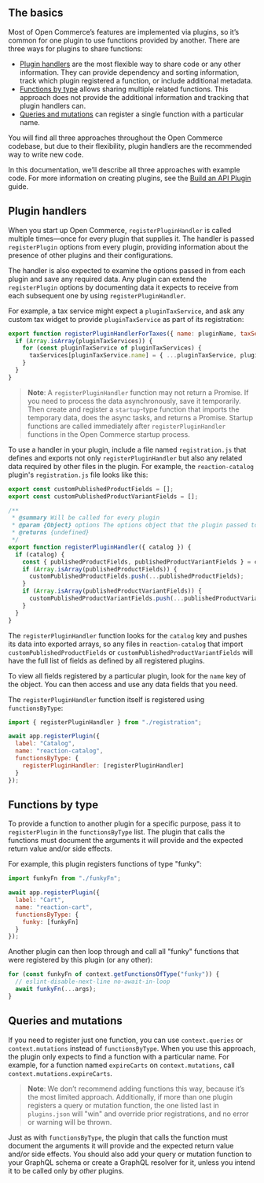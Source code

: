 ## The basics

Most of Open Commerce’s features are implemented via plugins, so it’s common for one plugin to use functions provided by another. There are three ways for plugins to share functions:

* [Plugin handlers](#plugin-handlers) are the most flexible way to share code or any other information. They can provide dependency and sorting information, track which plugin registered a function, or include additional metadata.
* [Functions by type](#functions-by-type) allows sharing multiple related functions. This approach does not provide the additional information and tracking that plugin handlers can.
* [Queries and mutations](#queries-and-mutations) can register a single function with a particular name.

You will find all three approaches throughout the Open Commerce codebase, but due to their flexibility, plugin handlers are the recommended way to write new code.

In this documentation, we’ll describe all three approaches with example code. For more information on creating plugins, see the [Build an API Plugin](/open-commerce/guides/build-api-plugin/) guide.

## Plugin handlers

When you start up Open Commerce, `registerPluginHandler` is called multiple times—once for every plugin that supplies it. The handler is passed `registerPlugin` options from every plugin, providing information about the presence of other plugins and their configurations. 

The handler is also expected to examine the options passed in from each plugin and save any required data. Any plugin can extend the `registerPlugin` options by documenting data it expects to receive from each subsequent one by using `registerPluginHandler`. 

For example, a tax service might expect a `pluginTaxService`, and ask any custom tax widget to provide `pluginTaxService` as part of its registration: 

```js
export function registerPluginHandlerForTaxes({ name: pluginName, taxServices: pluginTaxServices }) {
  if (Array.isArray(pluginTaxServices)) {
    for (const pluginTaxService of pluginTaxServices) {
      taxServices[pluginTaxService.name] = { ...pluginTaxService, pluginName };
    }
  }
}
```

> **Note**: A `registerPluginHandler` function may not return a Promise. If you need to  process the data asynchronously, save it temporarily. Then create and register a `startup`-type function that imports the temporary data, does the async tasks, and returns a Promise. Startup functions are called immediately after `registerPluginHandler` functions in the Open Commerce startup process.

To use a handler in your plugin, include a file named `registration.js` that defines and exports not only `registerPluginHandler` but also any related data required by other files in the plugin. For example, the `reaction-catalog` plugin's `registration.js` file looks like this:

```js title=registration.js
export const customPublishedProductFields = [];
export const customPublishedProductVariantFields = [];

/**
 * @summary Will be called for every plugin
 * @param {Object} options The options object that the plugin passed to registerPlugin
 * @returns {undefined}
 */
export function registerPluginHandler({ catalog }) {
  if (catalog) {
    const { publishedProductFields, publishedProductVariantFields } = catalog;
    if (Array.isArray(publishedProductFields)) {
      customPublishedProductFields.push(...publishedProductFields);
    }
    if (Array.isArray(publishedProductVariantFields)) {
      customPublishedProductVariantFields.push(...publishedProductVariantFields);
    }
  }
}
```

The `registerPluginHandler` function looks for the `catalog` key and pushes its data into exported arrays, so any files in `reaction-catalog` that import `customPublishedProductFields` or `customPublishedProductVariantFields` will have the full list of fields as defined by all registered plugins.



To view all fields registered by a particular plugin, look for the `name` key of the object. You can then access and use any data fields that you need.

The `registerPluginHandler` function itself is registered using `functionsByType`:

```js
import { registerPluginHandler } from "./registration";

await app.registerPlugin({
  label: "Catalog",
  name: "reaction-catalog",
  functionsByType: {
    registerPluginHandler: [registerPluginHandler]
  }
});
```


## Functions by type

To provide a function to another plugin for a specific purpose, pass it to `registerPlugin` in the `functionsByType` list. The plugin that calls the functions must document the arguments it will provide and the expected return value and/or side effects. 

For example, this plugin registers functions of type "funky":

```js
import funkyFn from "./funkyFn";

await app.registerPlugin({
  label: "Cart",
  name: "reaction-cart",
  functionsByType: {
    funky: [funkyFn]
  }
});
```

Another plugin can then loop through and call all "funky" functions that were registered by this plugin (or any other):

```js
for (const funkyFn of context.getFunctionsOfType("funky")) {
  // eslint-disable-next-line no-await-in-loop
  await funkyFn(...args);
}
```

## Queries and mutations

If you need to register just one function, you can use `context.queries` or `context.mutations` instead of `functionsByType`. When you use this approach, the plugin only expects to find a function with a particular name. For example, for a function named `expireCarts` on `context.mutations`, call `context.mutations.expireCarts`. 

>**Note**: We don’t recommend adding functions this way, because it’s the most limited approach. Additionally, if more than one plugin registers a query or mutation function, the one listed last in `plugins.json` will "win" and override prior registrations, and no error or warning will be thrown.

Just as with `functionsByType`, the plugin that calls the function must document the arguments it will provide and the expected return value and/or side effects. You should also add your query or mutation function to your GraphQL schema or create a GraphQL resolver for it, unless you intend it to be called only by _other_ plugins.
